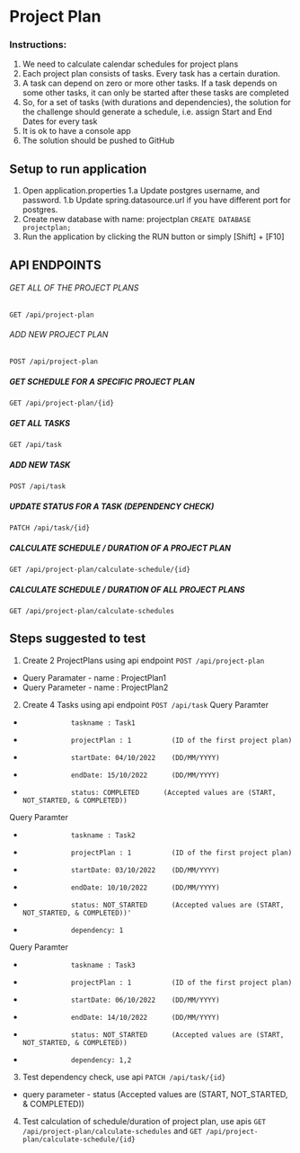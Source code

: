 # Project Plan
### Instructions:

1. We need to calculate calendar schedules for project plans
2. Each project plan consists of tasks. Every task has a certain duration.
3. A task can depend on zero or more other tasks. If a task depends on
   some other tasks, it can only be started after these tasks are completed
4. So, for a set of tasks (with durations and dependencies), the solution
   for the challenge should generate a schedule, i.e. assign Start and End
   Dates for every task
5. It is ok to have a console app
6. The solution should be pushed to GitHub

## Setup to run application

1. Open application.properties
   1.a Update postgres username, and password.
   1.b Update spring.datasource.url if you have different port for postgres.
2. Create new database with name: projectplan
   ``
   CREATE DATABASE projectplan;
   ``
3. Run the application by clicking the RUN button or simply [Shift] + [F10]

## API ENDPOINTS

###### GET ALL OF THE PROJECT PLANS
``
GET /api/project-plan
``
###### ADD NEW PROJECT PLAN
``POST /api/project-plan``
##### GET SCHEDULE FOR A SPECIFIC PROJECT PLAN
``GET /api/project-plan/{id}``
##### GET ALL TASKS
``GET /api/task``
##### ADD NEW TASK
``POST /api/task``
##### UPDATE STATUS FOR A TASK (DEPENDENCY CHECK)
``PATCH /api/task/{id}``
##### CALCULATE SCHEDULE / DURATION OF A PROJECT PLAN
``GET /api/project-plan/calculate-schedule/{id}``
##### CALCULATE SCHEDULE / DURATION OF ALL PROJECT PLANS
``GET /api/project-plan/calculate-schedules``

## Steps suggested to test
1. Create 2 ProjectPlans using api endpoint ``POST /api/project-plan``
- Query Paramater - name : ProjectPlan1
- Query Parameter - name : ProjectPlan2
2. Create 4 Tasks using api endpoint ``POST /api/task``
   Query Paramter
-                 taskname : Task1
-                 projectPlan : 1          (ID of the first project plan)
-                 startDate: 04/10/2022    (DD/MM/YYYY)
-                 endDate: 15/10/2022      (DD/MM/YYYY)
-                 status: COMPLETED      (Accepted values are (START, NOT_STARTED, & COMPLETED))
Query Paramter
-                 taskname : Task2
-                 projectPlan : 1          (ID of the first project plan)
-                 startDate: 03/10/2022    (DD/MM/YYYY)
-                 endDate: 10/10/2022      (DD/MM/YYYY)
-                 status: NOT_STARTED      (Accepted values are (START, NOT_STARTED, & COMPLETED))'
-                 dependency: 1
Query Paramter
-                 taskname : Task3
-                 projectPlan : 1          (ID of the first project plan)
-                 startDate: 06/10/2022    (DD/MM/YYYY)
-                 endDate: 14/10/2022      (DD/MM/YYYY)
-                 status: NOT_STARTED      (Accepted values are (START, NOT_STARTED, & COMPLETED))         
-                 dependency: 1,2
3. Test dependency check, use api ``PATCH /api/task/{id}``
- query parameter - status (Accepted values are (START, NOT_STARTED, & COMPLETED))
4. Test calculation of schedule/duration of project plan, use apis ``GET /api/project-plan/calculate-schedules`` and
   ``GET /api/project-plan/calculate-schedule/{id}``